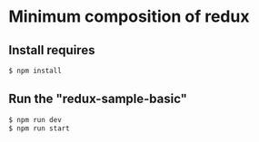 # Minimum composition of redux

## Install requires
``` sh
$ npm install
```

## Run the "redux-sample-basic"
``` sh
$ npm run dev
$ npm run start
```
